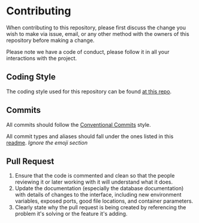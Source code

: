 # Contributing

When contributing to this repository, please first discuss the change you wish to make via issue, email, or any other method with the owners of this repository before making a change.

Please note we have a code of conduct, please follow it in all your interactions with the project.

## Coding Style

The coding style used for this repository can be found [at this repo](https://github.com/paulveillard/cybersecurity-devsecops).

## Commits

All commits should follow the [Conventional Commits](https://www.conventionalcommits.org) style.

All commit types and aliases should fall under the ones listed in this [readme](https://github.com/pvdlg/conventional-changelog-metahub/blob/master/README.md#commit-types). _Ignore the emoji section_

## Pull Request

1. Ensure that the code is commented and clean so that the people reviewing it or later working with it will understand what it does.
2. Update the documentation (especially the database documentation) with details of changes to the interface, including new environment variables, exposed ports, good file locations, and container parameters.
3. Clearly state why the pull request is being created by referencing the problem it's solving or the feature it's adding.
